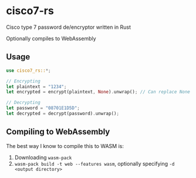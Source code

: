 # cisco7-rs
Cisco type 7 password de/encryptor written in Rust

Optionally compiles to WebAssembly

## Usage
```rs
use cisco7_rs::*;

// Encrypting
let plaintext = "1234";
let encrypted = encrypt(plaintext, None).unwrap(); // Can replace None with Some(<desired salt>)

// Decrypting
let password = "08701E1D5D";
let decrypted = decrypt(password).unwrap();
```

## Compiling to WebAssembly
The best way I know to compile this to WASM is: 
1. Downloading `wasm-pack`
2. `wasm-pack build -t web --features wasm`, optionally specifying `-d <output directory>`
